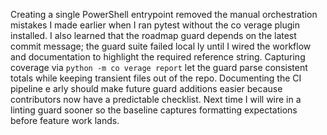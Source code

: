 Creating a single PowerShell entrypoint removed the manual orchestration mistakes I made earlier when I ran pytest without the co
verage plugin installed. I also learned that the roadmap guard depends on the latest commit message; the guard suite failed local
ly until I wired the workflow and documentation to highlight the required reference string. Capturing coverage via `python -m co
verage report` let the guard parse consistent totals while keeping transient files out of the repo. Documenting the CI pipeline e
arly should make future guard additions easier because contributors now have a predictable checklist. Next time I will wire in a
linting guard sooner so the baseline captures formatting expectations before feature work lands.
